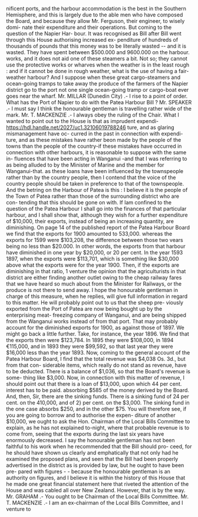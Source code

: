 nificent ports, and the harbour accommodation is the best in the Southern Hemisphere, and this is largely due to the able men who have composed the Board, and because they allow Mr. Ferguson, their engineer, to wisely domi- nate their expenditure and their operations. But coming to the question of the Napier Har- bour. It was recognised as Bill after Bill went through this House authorising increased ex- penditure of hundreds of thousands of pounds that this money was to be literally wasted -- and it is wasted. They have spent between $500.000 and 9600.000 on the harbour. works, and it does not aid one of these steamers a bit. Not so; they cannot use the protective works or wharves when the weather is in the least rough : and if it cannot be done in rough weather, what is the use of having a fair- weather harbour? And I suppose when these great cargo-steamers and ocean-going tramps to take away the produce of the farmers of the Napier district go to the port not one single ocean-going tramp or cargo-boat ever goes near the wharf. Mr. MILLAR (Dunedin City) .- I rise to a point of order. What has the Port of Napier to do with the Patea Harbour Bill ? Mr. SPEAKER .- I must say I think the honourable gentleman is travelling rather wide of the mark. Mr. T. MACKENZIE .- I always obey the ruling of the Chair. What I wanted to point out to the House is that as imprudent expendi- https://hdl.handle.net/2027/uc1.32106019788246 ture, and as glaring mismanagement have oc- curred in the past in connection with expendi- ture, and as these mistakes have rather beon made by the people of the towns than the people of the country-if these mistakes have occurred in connection with other harbours, it is reasonable to suppose with the same in- fluences that have been acting in Wanganui -and that I was referring to as being alluded to by the Minister of Marine and the member for Wanganui-that. as these loans have been influenced by the townspeople rather than by the country people, then I contend that the voice of the country people should be taken in preference to that of the townspeople. And the betring on the Harbour of Patea is this : I believe it is the people of the Town of Patea rather than those of the surrounding district who are con- tending that this should be gone on with. If Iam confined to the question of the Patea Harbour I shall go into the finances of that particular harbour, and I shall show that, although they wish for a further expenditure of $10,000, their exports, instead of being an increasing quantity, are diminishing. On page 14 of the published report of the Patea Harbour Board we find that the exports for 1900 amounted to 533,000. whereas the exports for 1599 were $103,208, the difference between those two vears being no less than $20.000. In other words, the exports from that harbour have diminished in one year by $20,000, or 20 per cent. In the year 1593 1897, when the exports were $113,701, which is something like $30,000 above what the exports were for the year 1900. Then, if the exports are diminishing in that ratio, 1 venture the opinion that the agriculturists in that district are either finding another outlet owing to the cheap railway fares that we have heard so much about from the Minister for Railways, or the produce is not there to send away. I hope the honourable gentleman in charge of this measure, when he replies, will give full information in regard to this matter. He will probably point out to us that the sheep pre- viously exported from the Port of Patea are now being bought up by the enterprising meat- freezing company of Wanganui, and are being shipped from the Wanganui works instead of from that port. That may probably account for the diminished exports for 1900, as against those of 1897. We might go back a little further. Take, for instance, the year 1896. We find that the exports then were $123,784. In 1895 they were $108,000, in 1894 €115,000, and in 1893 they were $99,592, so that last year they were $16,000 less than the year 1893. Now, coming to the general account of the Patea Harbour Board, I find that the total revenue was $4,038 Os. 3d., but from that con- siderable items, which really do not stand as revenue, have to be deducted. There is a balance of $1,036, so that the Board's revenue is some- thing like $3,000. Now, in connection with this matter of revenue, I should point out that there is a loan of $13,000, upon which 44 per cent. interest has to be paid. absorbing $585 of the money derived by the Board. And, then, Sir, there are the sinking funds. There is a sinking fund of 24 per cent. on the 410,000, and of 2} per cent. on the $3,000. The sinking fund in the one case absorbs $250, and in the other $75. You will therefore see, if you are going to borrow and to authorise the expen- diture of another $10,000, we ought to ask the Hon. Chairman of the Local Bills Committee to explain, as he has not explained to-night, where that probable revenue is to come from, seeing that the exports during the last six years have enormously decreased. I say the honourable gentleman has not been faithful to his work when he recommended that the Bill should pro- ceed, for he should have shown us clearly and emphatically that not only had he examined the proposed plans, and seen that the Bill had been properly advertised in the district as is provided by law, but he ought to have been pre- pared with figures - - because the honourable gentleman is an authority on figures, and I believe it is within the history of this House that he made one great financial statement here that riveted the attention of the House and was cabled all over New Zealand. However, that is by the way. Mr. GRAHAM .- You ought to be Chairman of the Local Bills Committee. Mr. T. MACKENZIE .- I am an ex-chairman of the Local Bills Committee, and I venture to 